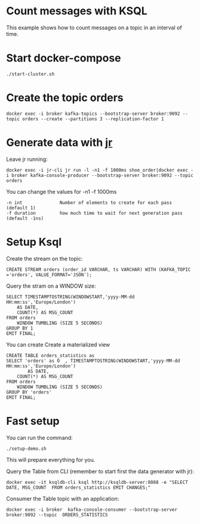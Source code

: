 # Count messages with KSQL

This example shows how to count messages on a topic in an interval of time.

# Start docker-compose

    ./start-cluster.sh

# Create the topic orders

    docker exec -i broker kafka-topics --bootstrap-server broker:9092 --topic orders --create --partitions 3 --replication-factor 1

# Generate data with [jr](https://jrnd.io/)

Leave jr running:

    docker exec -i jr-cli jr run -l -n1 -f 1000ms shoe_order|docker exec -i broker kafka-console-producer --bootstrap-server broker:9092 --topic orders

You can change the values for -n1 -f 1000ms

    -n int              Number of elements to create for each pass (default 1)
    -f duration         how much time to wait for next generation pass (default -1ns)

# Setup Ksql

Create the stream on the topic:

    CREATE STREAM orders (order_id VARCHAR, ts VARCHAR) WITH (KAFKA_TOPIC ='orders', VALUE_FORMAT='JSON');

Query the stram on a WINDOW size:

    SELECT TIMESTAMPTOSTRING(WINDOWSTART,'yyyy-MM-dd HH:mm:ss','Europe/London')
        AS DATE,
        COUNT(*) AS MSG_COUNT
    FROM orders
        WINDOW TUMBLING (SIZE 5 SECONDS)
    GROUP BY 1
    EMIT FINAL;

You can create Create a materialized view

    CREATE TABLE orders_statistics as
    SELECT 'orders' as O  , TIMESTAMPTOSTRING(WINDOWSTART,'yyyy-MM-dd HH:mm:ss','Europe/London')
            AS DATE,
        COUNT(*) AS MSG_COUNT
    FROM orders
        WINDOW TUMBLING (SIZE 5 SECONDS)
    GROUP BY 'orders'
    EMIT FINAL;

# Fast setup

You can run the command:

    ./setup-demo.sh

This will prepare everything for you.

Query the Table from CLI (remember to start first the data generator with jr):
    
    docker exec -it ksqldb-cli ksql http://ksqldb-server:8088 -e "SELECT DATE, MSG_COUNT  FROM orders_statistics EMIT CHANGES;"

Consumer the Table topic with an application:

    docker exec -i broker  kafka-console-consumer --bootstrap-server  broker:9092 --topic  ORDERS_STATISTICS
